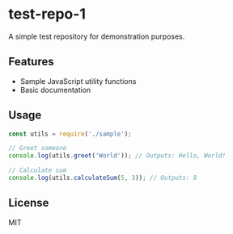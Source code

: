 # test-repo-1

A simple test repository for demonstration purposes.

## Features

- Sample JavaScript utility functions
- Basic documentation

## Usage

```javascript
const utils = require('./sample');

// Greet someone
console.log(utils.greet('World')); // Outputs: Hello, World!

// Calculate sum
console.log(utils.calculateSum(5, 3)); // Outputs: 8
```

## License

MIT

